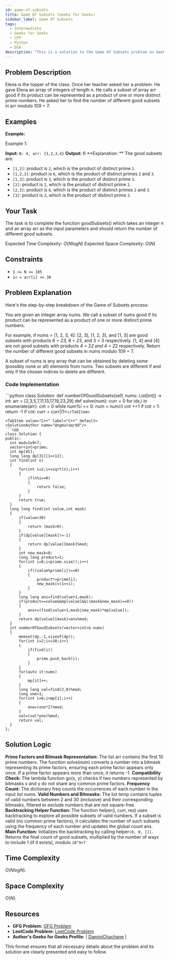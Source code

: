 ```yaml
---
id: game-of-subsets
title: Game Of Subsets (Geeks for Geeks)
sidebar_label: Game Of Subsets
tags:
  - Intermediate
  - Geeks for Geeks
  - CPP
  - Python
  - DSA
description: "This is a solution to the Game Of Subsets problem on Geeks for Geeks."
---
```


## Problem Description

Elena is the topper of the class. Once her teacher asked her a problem. He gave Elena an array of integers of length n. He calls a subset of array arr good if its product can be represented as a product of one or more distinct prime numbers. He asked her to find the number of different good subsets in arr modulo 109 + 7.

## Examples

**Example:**

Example 1:

**Input:** `N: 4, arr: {1,2,3,4}`
**Output:** 6
**Explanation: **
The good subsets are:
- `[1,2]`: product is `2`, which is the product of distinct
prime `2`.
- `[1,2,3]`: product is `6`, which is the product of 
distinct primes `2` and `3`.
- `[1,3]`: product is `3`, which is the product of distinct
prime `3`.
- `[2]`: product is `2`, which is the product of distinct
 prime `2`.
- `[2,3]`: product is `6`, which is the product of distinct
primes `2` and `3`.
- `[3]`: product is `3`, which is the product of distinct
prime `3`.

## Your Task

The task is to complete the function goodSubsets() which takes an integer n and an array arr as the input parameters and should return the number of different good subsets.

Expected Time Complexity: $O(NlogN)$
Expected Space Complexity: $O(N)$

## Constraints

- `1 <= N <= 105`
- `1< = arr[i] <= 30`

## Problem Explanation

Here's the step-by-step breakdown of the Game of Subsets process:

You are given an integer array nums. We call a subset of nums good if its product can be represented as a product of one or more distinct prime numbers.

For example, if nums = [1, 2, 3, 4]:
[2, 3], [1, 2, 3], and [1, 3] are good subsets with products 6 = 2*3, 6 = 2*3, and 3 = 3 respectively.
[1, 4] and [4] are not good subsets with products 4 = 2*2 and 4 = 2*2 respectively.
Return the number of different good subsets in nums modulo 109 + 7.

A subset of nums is any array that can be obtained by deleting some (possibly none or all) elements from nums. Two subsets are different if and only if the chosen indices to delete are different.
### Code Implementation

<Tabs>
  <TabItem value="Python" label="Python" default>
  <SolutionAuthor name="@ngmuraqrdd"/>
  ```python
class Solution:
    def numberOfGoodSubsets(self, nums: List[int]) -> int:
        arr = [2,3,5,7,11,13,17,19,23,29]
        def solve(num):
            curr = 0
            for idx,i in enumerate(arr):
                cnt = 0
                while num%i == 0:
                    num = num//i
                    cnt +=1
                if cnt > 1:
                    return -1
                if cnt:
                    curr = curr|(1<<idx)
            return curr if curr != 0 else -1
        go = lambda x,y:bin(x).count("1")+bin(y).count("1") == bin(x|y).count("1")
        freq = {}
        for i in nums:
            freq[i] = 1+freq.get(i,0)
        temp = [(solve(i),i) for i in range(2,31) if solve(i) != -1]
        h = defaultdict(list)
        ans = -1
        mod = 10**9 + 7
        def helper(i,curr, res):
            nonlocal ans
            if i == len(temp):
                goto = 1
                for j in res:
                    goto *= freq.get(j,0)
                    goto %= mod
                ans += goto
                ans %= mod
                return
            if go(curr, temp[i][0]):
                res.append(temp[i][1])
                helper(i+1, curr|temp[i][0], res)
                res.pop()
            helper(i+1, curr, res) 
        helper(0,0,[])
        return (ans*(pow(2, freq.get(1, 0), mod)))%mod

  ```
  </TabItem>

  <TabItem value="C++" label="C++" default>
  <SolutionAuthor name="@ngmuraqrdd"/>
  ```cpp
class Solution {
public:
    int mod=1e9+7;
    vector<int>prime;
    int mp[45];
    long long dp[31][1<<12];
    int find(int n)
    {
        for(int i=2;i<=sqrt(n);i++)
        {
            if(n%i==0)
            {
                return false;
            }
        }
        return true;
    }
    long long find(int value,int mask)
    {
        if(value>30)
        {
            return (mask>0);
        }
        if(dp[value][mask]!=-1)
        {
            return dp[value][mask]%mod;
        }
        int new_mask=0;
        long long product=1;
        for(int i=0;i<prime.size();i++)
        {
            if((value%prime[i])==0)
            {
                product*=prime[i];
                new_mask|=(1<<i);
            }
        }
        long long ans=find(value+1,mask);
        if(product==value&&mp[value]&&((mask&new_mask)==0))
        {
            ans+=(find(value+1,mask|new_mask)*mp[value]);
        }
        return dp[value][mask]=ans%mod;
    }
    int numberOfGoodSubsets(vector<int>& nums) 
    {
        memset(dp,-1,sizeof(dp));
        for(int i=2;i<=30;i++)
        {
            if(find(i))
            {
                prime.push_back(i);
            }
        }
        for(auto it:nums)
        {
            mp[it]++;
        }
        long long val=find(2,0)%mod;
        long one=1;
        for(int i=0;i<mp[1];i++)
        {
            one=(one*2)%mod;
        }
        val=(val*one)%mod;
        return val;
    }
};
  ```
  </TabItem>
</Tabs>

## Solution Logic
**Prime Factors and Bitmask Representation:**
The list arr contains the first 10 prime numbers.
The function solve(num) converts a number into a bitmask representing its prime factors, ensuring each prime factor appears only once. If a prime factor appears more than once, it returns -1.
**Compatibility Check:** 
The lambda function go(x, y) checks if two numbers represented by bitmasks x and y do not share any common prime factors.
**Frequency Count:**
The dictionary freq counts the occurrences of each number in the input list nums.
**Valid Numbers and Bitmasks:**
The list temp contains tuples of valid numbers between 2 and 30 (inclusive) and their corresponding bitmasks, filtered to exclude numbers that are not square-free.
**Backtracking Helper Function:**
The function helper(i, curr, res) uses backtracking to explore all possible subsets of valid numbers.
If a subset is valid (no common prime factors), it calculates the number of such subsets using the frequency of each number and updates the global count ans.
**Main Function:**
Initializes the backtracking by calling helper`(0, 0, [])`.
Returns the final count of good subsets, multiplied by the number of ways to include 1 (if it exists), modulo `10^9+7`
## Time Complexity

 $O(NlogN)$.

## Space Complexity

 $O(N)$.

## Resources

- **GFG Problem:** [GFG Problem](https://www.geeksforgeeks.org/problems/game-of-subsets/1)
- **LeetCode Problem:** [LeetCode Problem](https://leetcode.com/problems/the-number-of-good-subsets/description/)
- **Author's Geeks for Geeks Profile:**  | [DaminiChachane](https://leetcode.com/u/divcxl15/) |

This format ensures that all necessary details about the problem and its solution are clearly presented and easy to follow.

